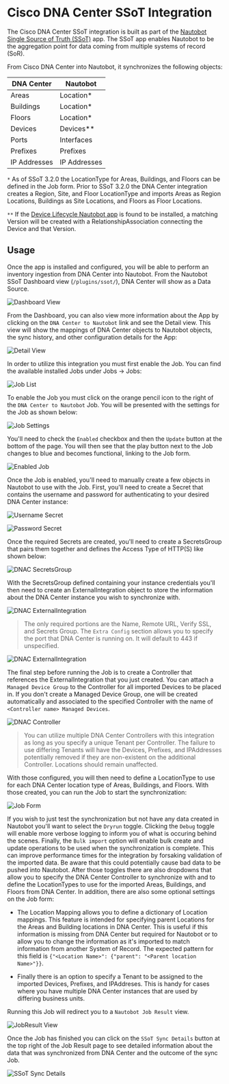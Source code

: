 # Cisco DNA Center SSoT Integration

The Cisco DNA Center SSoT integration is built as part of the [Nautobot Single Source of Truth (SSoT)](https://github.com/nautobot/nautobot-app-ssot) app. The SSoT app enables Nautobot to be the aggregation point for data coming from multiple systems of record (SoR).

From Cisco DNA Center into Nautobot, it synchronizes the following objects:

| DNA Center              | Nautobot                     |
| ----------------------- | ---------------------------- |
| Areas                   | Location*                    |
| Buildings               | Location*                    |
| Floors                  | Location*                    |
| Devices                 | Devices**                    |
| Ports                   | Interfaces                   |
| Prefixes                | Prefixes                     |
| IP Addresses            | IP Addresses                 |

`*` As of SSoT 3.2.0 the LocationType for Areas, Buildings, and Floors can be defined in the Job form. Prior to SSoT 3.2.0 the DNA Center integration creates a Region, Site, and Floor LocationType and imports Areas as Region Locations, Buildings as Site Locations, and Floors as Floor Locations.

`**` If the [Device Lifecycle Nautobot app](https://github.com/nautobot/nautobot-app-device-lifecycle-mgmt) is found to be installed, a matching Version will be created with a RelationshipAssociation connecting the Device and that Version.

## Usage

Once the app is installed and configured, you will be able to perform an inventory ingestion from DNA Center into Nautobot. From the Nautobot SSoT Dashboard view (`/plugins/ssot/`), DNA Center will show as a Data Source.

![Dashboard View](../../images/dnac_dashboard.png)

From the Dashboard, you can also view more information about the App by clicking on the `DNA Center to Nautobot` link and see the Detail view. This view will show the mappings of DNA Center objects to Nautobot objects, the sync history, and other configuration details for the App:

![Detail View](../../images/dnac_detail-view.png)

In order to utilize this integration you must first enable the Job. You can find the available installed Jobs under Jobs -> Jobs:

![Job List](../../images/dnac_job_list.png)

To enable the Job you must click on the orange pencil icon to the right of the `DNA Center to Nautobot` Job. You will be presented with the settings for the Job as shown below:

![Job Settings](../../images/dnac_job_settings.png)

You'll need to check the `Enabled` checkbox and then the `Update` button at the bottom of the page. You will then see that the play button next to the Job changes to blue and becomes functional, linking to the Job form.

![Enabled Job](../../images/dnac_enabled_job.png)

Once the Job is enabled, you'll need to manually create a few objects in Nautobot to use with the Job. First, you'll need to create a Secret that contains the username and password for authenticating to your desired DNA Center instance:

![Username Secret](../../images/dnac_username_secret.png)

![Password Secret](../../images/dnac_password_secret.png)

Once the required Secrets are created, you'll need to create a SecretsGroup that pairs them together and defines the Access Type of HTTP(S) like shown below:

![DNAC SecretsGroup](../../images/dnac_secretsgroup.png)

With the SecretsGroup defined containing your instance credentials you'll then need to create an ExternalIntegration object to store the information about the DNA Center instance you wish to synchronize with.

![DNAC ExternalIntegration](../../images/dnac_external_integration.png)

> The only required portions are the Name, Remote URL, Verify SSL, and Secrets Group. The `Extra Config` section allows you to specify the port that DNA Center is running on. It will default to 443 if unspecified.

![DNAC ExternalIntegration](../../images/dnac_external_integration_adv.png)

The final step before running the Job is to create a Controller that references the ExternalIntegration that you just created. You can attach a `Managed Device Group` to the Controller for all imported Devices to be placed in. If you don't create a Managed Device Group, one will be created automatically and associated to the specified Controller with the name of `<Controller name> Managed Devices`.

![DNAC Controller](../../images/dnac_controller.png)

> You can utilize multiple DNA Center Controllers with this integration as long as you specify a unique Tenant per Controller. The failure to use differing Tenants will have the Devices, Prefixes, and IPAddresses potentially removed if they are non-existent on the additional Controller. Locations should remain unaffected.

With those configured, you will then need to define a LocationType to use for each DNA Center location type of Areas, Buildings, and Floors. With those created, you can run the Job to start the synchronization:

![Job Form](../../images/dnac_job_form.png)

If you wish to just test the synchronization but not have any data created in Nautobot you'll want to select the `Dryrun` toggle. Clicking the `Debug` toggle will enable more verbose logging to inform you of what is occuring behind the scenes. Finally, the `Bulk import` option will enable bulk create and update operations to be used when the synchronization is complete. This can improve performance times for the integration by forsaking validation of the imported data. Be aware that this could potentially cause bad data to be pushed into Nautobot. After those toggles there are also dropdowns that allow you to specify the DNA Center Controller to synchronize with and to define the LocationTypes to use for the imported Areas, Buildings, and Floors from DNA Center. In addition, there are also some optional settings on the Job form:

- The Location Mapping allows you to define a dictionary of Location mappings. This feature is intended for specifying parent Locations for the Areas and Building locations in DNA Center. This is useful if this information is missing from DNA Center but required for Nautobot or to allow you to change the information as it's imported to match information from another System of Record. The expected pattern for this field is `{"<Location Name>": {"parent": "<Parent location Name>"}}`.

- Finally there is an option to specify a Tenant to be assigned to the imported Devices, Prefixes, and IPAddreses. This is handy for cases where you have multiple DNA Center instances that are used by differing business units.

Running this Job will redirect you to a `Nautobot Job Result` view.

![JobResult View](../../images/dnac_jobresult.png)

Once the Job has finished you can click on the `SSoT Sync Details` button at the top right of the Job Result page to see detailed information about the data that was synchronized from DNA Center and the outcome of the sync Job.

![SSoT Sync Details](../../images/dnac_ssot-sync-details.png)
